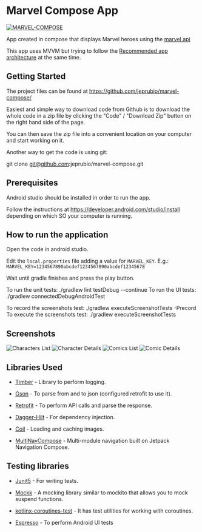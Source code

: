 # Marvel Compose App

[![MARVEL-COMPOSE](https://circleci.com/gh/jeprubio/marvel-compose.svg?style=svg)](https://app.circleci.com/pipelines/github/jeprubio/marvel-compose)

App created in compose that displays Marvel heroes using the [marvel api](https://developer.marvel.com/docs)

This app uses MVVM but trying to follow the [Recommended app architecture](https://developer.android.com/jetpack/guide#recommended-app-arch) 
at the same time.

## Getting Started

The project files can be found at https://github.com/jeprubio/marvel-compose/
	
Easiest and simple way to download code from Github is to download the whole code in a zip file by clicking the "Code" / "Download Zip" button on the right hand side of the page.
	
You can then save the zip file into a convenient location on your computer and start working on it.
	
Another way to get the code is using git:
	
git clone git@github.com:jeprubio/marvel-compose.git

## Prerequisites

Android studio should be installed in order to run the app.

Follow the instructions at https://developer.android.com/studio/install depending on which SO your computer is running.

## How to run the application

Open the code in android studio.

Edit the `local.properties` file adding a value for `MARVEL_KEY`. E.g.:
`MARVEL_KEY=1234567890abcdef1234567890abcdef12345678`

Wait until gradle finishes and press the play button.

To run the unit tests: ./gradlew lint testDebug --continue
To run the UI tests: ./gradlew connectedDebugAndroidTest

To record the screenshots test: ./gradlew executeScreenshotTests -Precord
To execute the screenshots test: ./gradlew executeScreenshotTests

## Screenshots

![Characters List](https://raw.github.com/jeprubio/marvel-compose/main/screenshots/readme/1-characters-list.jpg)
![Character Details](https://raw.github.com/jeprubio/marvel-compose/main/screenshots/readme/2-character-details.jpg)
![Comics List](https://raw.github.com/jeprubio/marvel-compose/main/screenshots/readme/3-comics-list.jpg)
![Comic Details](https://raw.github.com/jeprubio/marvel-compose/main/screenshots/readme/4-comic-details.jpg)

## Libraries Used

- [Timber](https://github.com/JakeWharton/timber) - Library to perform logging.

- [Gson](https://github.com/google/gson) - To parse from and to json (configured retrofit to use it).

- [Retrofit](https://github.com/square/retrofit) - To perform API calls and parse the response.

- [Dagger-Hilt](https://developer.android.com/training/dependency-injection/hilt-android) - For dependency injection.

- [Coil](https://github.com/coil-kt/coil) - Loading and caching images.

- [MultiNavCompose](https://github.com/jeziellago/multinavcompose) - Multi-module navigation built on Jetpack Navigation Compose.

## Testing libraries
- [Junit5](https://junit.org/junit5/docs/current/user-guide/) - For writing tests.

- [Mockk](https://mockk.io/) - A mocking library similar to mockito that allows you to mock suspend functions.

- [kotlinx-coroutines-test](https://kotlin.github.io/kotlinx.coroutines/kotlinx-coroutines-test/) - It has test utilities for working with coroutines.

- [Espresso](https://developer.android.com/training/testing/espresso) - To perform Android UI tests
